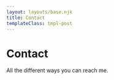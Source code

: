 ```yaml
---
layout: layouts/base.njk
title: Contact
templateClass: tmpl-post
---
```


<h1>Contact</h1>

<p>All the different ways you can reach me.</p>
